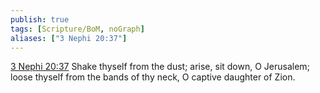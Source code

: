 ```yaml
---
publish: true
tags: [Scripture/BoM, noGraph]
aliases: ["3 Nephi 20:37"]
---
```

[3 Nephi 20:37](https://churchofjesuschrist.org/study/scriptures/bofm/3-ne/20?lang=eng&id=p37#p37) Shake thyself from the dust; arise, sit down, O Jerusalem; loose thyself from the bands of thy neck, O captive daughter of Zion.
